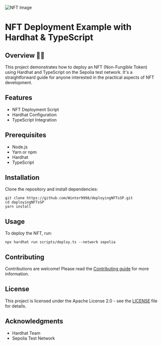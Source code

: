 ![NFT Image](https://cdn.pixabay.com/photo/2022/02/10/09/39/nft-7004985_960_720.jpg)

# NFT Deployment Example with Hardhat & TypeScript

## Overview 🚀🎨
This project demonstrates how to deploy an NFT (Non-Fungible Token) using Hardhat and TypeScript on the Sepolia test network. It's a straightforward guide for anyone interested in the practical aspects of NFT development.

## Features
- NFT Deployment Script
- Hardhat Configuration
- TypeScript Integration

## Prerequisites
- Node.js
- Yarn or npm
- Hardhat
- TypeScript

## Installation
Clone the repository and install dependencies:

```
git clone https://github.com/Winter9998/deployingNFTsSP.git
cd deployingNFTsSP
yarn install
```



## Usage
To deploy the NFT, run:
```
npx hardhat run scripts/deploy.ts --network sepolia
```



## Contributing
Contributions are welcome! Please read the [Contributing guide](CONTRIBUTING.md) for more information.

## License
This project is licensed under the Apache License 2.0 - see the [LICENSE](LICENSE) file for details.

## Acknowledgments
- Hardhat Team
- Sepolia Test Network
